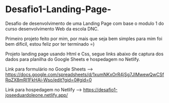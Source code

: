 # Desafio1-Landing-Page-
Desafio de desenvolvimento de uma Landing Page com base o modulo 1 do curso desenvolvimento Web da escola DNC. 

Primeiro projeto feito por mim, por mais que seja bem simples para mim foi bem dificil, estou feliz por ter terminado =)

Projeto landing page usando Html e Css, segue links abaixo de captura dos dados para planilha do Google Sheets e hospedagem no Netlify. 

Link para formulário no Google Sheets --> https://docs.google.com/spreadsheets/d/1xumNKxOrR4jSg7JIMwewQwCSfRqZX8mRI1FkHAi-Wso/edit?gid=0#gid=0

Link para hospedagem no Netlify --> https://desafio1-joseeduardoleone.netlify.app/
